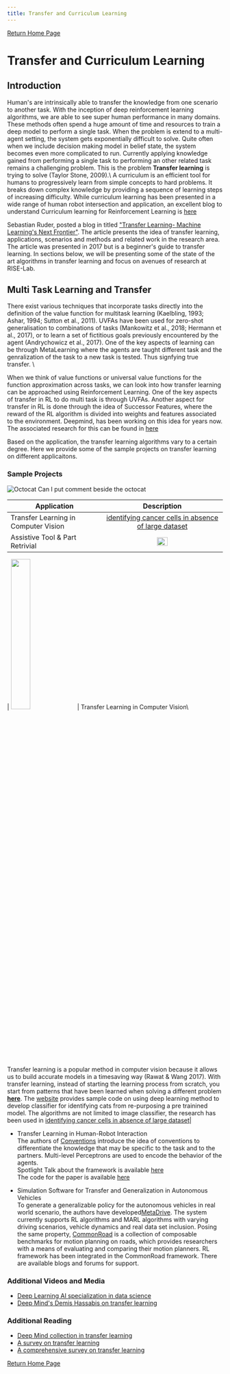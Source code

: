 ```yaml
---
title: Transfer and Curriculum Learning
---
```


[Return Home Page](../index.md)
# Transfer and Curriculum Learning
## Introduction
Human's are intrinsically able to transfer the knowledge from one scenario to another task. With the inception of deep reinforcement learning algorithms, we are able to see
super human performance in many domains. These methods often spend a huge amount of time and resources to train a deep model to perform a single task.
When the problem is extend to a multi-agent setting, the system gets exponentially difficult to solve. Quite often when we include decision making model
in belief state, the system becomes even more complicated to run. Currently applying knowledge gained from performing a single task to performing an other related task remains a challenging problem. This is the problem **Transfer
learning** is trying to solve (Taylor Stone, 2009).\\
A curriculum is an efficient tool for humans to progressively learn from simple concepts to hard problems. 
It breaks down complex knowledge by providing a sequence of learning steps of increasing difficulty.
While curriculum learning has been presented in a wide range of human robot intersection and application, an excellent blog to understand 
Curriculum learning for Reinforcement Learning is [here](https://lilianweng.github.io/lil-log/2020/01/29/curriculum-for-reinforcement-learning.html)

Sebastian Ruder, posted a blog in titled ["Transfer Learning- Machine Learning's Next Frontier"](https://ruder.io/transfer-learning/).
The article presents the idea of transfer learning, applications, scenarios and methods and related work in the research area. The article was presented in 2017 but is a beginner's guide to transfer learning.
In sections below, we will be presenting some of the state of the art algorithms in transfer learning and focus on avenues of research at RISE-Lab.

## Multi Task Learning and Transfer 
There exist various techniques that incorporate tasks directly into the definition of the value function
for multitask learning (Kaelbling, 1993; Ashar, 1994; Sutton et al., 2011). UVFAs have been used for
zero-shot generalisation to combinations of tasks (Mankowitz et al., 2018; Hermann et al., 2017), or
to learn a set of fictitious goals previously encountered by the agent (Andrychowicz et al., 2017).
One of the key aspects of learning can be through MetaLearning where the agents are taught different task and the genralization of the task to a new task is tested.
Thus signfying true transfer. \

When we think of value functions or universal value functions for the function approximation across tasks, we can look into how transfer learning can be approached using Reinforcement Learning.
One of the key aspects of transfer in RL to do multi task is through UVFAs.
Another aspect for transfer in RL is done through the idea of Successor Features, where the reward of the RL algorithm is divided into weights and features associated to the environment.
Deepmind, has been working on this idea for years now. The associated research for this can be found in [here](https://deepmind.com/blog/article/fast-reinforcement-learning-through-the-composition-of-behaviours)

Based on the application, the transfer learning algorithms vary to a certain degree. Here we provide some of the sample projects on transfer learning on different applicaitons.

### Sample Projects

![Octocat](https://github.githubassets.com/images/icons/emoji/octocat.png) Can I put comment beside the octocat

| Application  | Description |
| ----------- |  :----: |
|  Transfer Learning in Computer Vision                   |[identifying cancer cells in absence of large dataset](https://ieeexplore.ieee.org/document/8641762)          |
| Assistive Tool & Part Retrivial  |[<img src="https://img.youtube.com/vi/RN9iskWeNfE/0.jpg" width="30%" height="30%">](https://youtu.be/RN9iskWeNfE)   |

|     <img src="https://img.youtube.com/vi/I7mAoEJHee4/0.jpg" width="30%" height="30%">     |     Transfer Learning in Computer Vision\

Transfer learning is a popular method in computer vision because it allows us to build accurate models in a timesaving way (Rawat & Wang 2017). With transfer learning, instead of starting the learning process from scratch, you start from patterns that have been learned when solving a different problem [**here**](https://github.com/sunamatya/SocialGracefullnessTIV).
The [website](https://towardsdatascience.com/transfer-learning-from-pre-trained-models-f2393f124751#:~:text=Transfer%20learning%20is%20a%20popular,when%20solving%20a%20different%20problem.) provides sample code on using deep learning method to develop classifier for identifying cats from re-purposing a pre trainined model. 
The algorithms are not limited to image classifier, the research has been used in [identifying cancer cells in absence of large dataset](https://ieeexplore.ieee.org/document/8641762)|

* Transfer Learning in Human-Robot Interaction\
The authors of [Conventions](https://arxiv.org/pdf/2104.02871.pdf) introduce the idea of conventions to differentiate the knowledge that may be specific to the task and to the partners. 
Multi-level Perceptrons are used to encode the behavior of the agents. \
Spotlight Talk about the framework is available [here](https://www.youtube.com/watch?v=rTPEPG4kc34&t=726s)\
The code for the paper is available [here](https://github.com/Stanford-ILIAD/Conventions-ModularPolicy)

* Simulation Software for Transfer and Generalization in Autonomous Vehicles\
To generate a generalizable policy for the autonomous vehicles in real world scenario, the authors have developed[MetaDrive](https://decisionforce.github.io/metadrive/)\. The system currently supports RL algorithms and MARL algorithms with varying driving scenarios, vehicle dynamics and real data set inclusion.
Posing the same property, [CommonRoad](https://commonroad.in.tum.de/) is a collection of composable benchmarks for motion planning on roads, which provides researchers with a means of evaluating and comparing their motion planners.
RL framework has been integrated in the CommonRoad framework. There are available blogs and forums for support.

### Additional Videos and Media
+ [Deep Learning AI specialization in data science](https://www.youtube.com/watch?v=yofjFQddwHE&t=604s)
+ [Deep Mind's Demis Hassabis on transfer learning](https://www.youtube.com/watch?v=YofMOh6_WKo)

### Additional Reading
+ [Deep Mind collection in transfer learning](https://www.deepmind.com/search?query=transfer+learning)
+ [A survey on transfer learning](https://ieeexplore.ieee.org/abstract/document/5288526)
+ [A comprehensive survey on transfer learning](https://ieeexplore.ieee.org/abstract/document/9134370)

[Return Home Page](../index.md)
